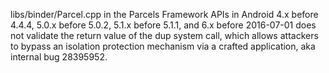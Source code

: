 libs/binder/Parcel.cpp in the Parcels Framework APIs in Android 4.x before 4.4.4, 5.0.x before 5.0.2, 5.1.x before 5.1.1, and 6.x before 2016-07-01 does not validate the return value of the dup system call, which allows attackers to bypass an isolation protection mechanism via a crafted application, aka internal bug 28395952.